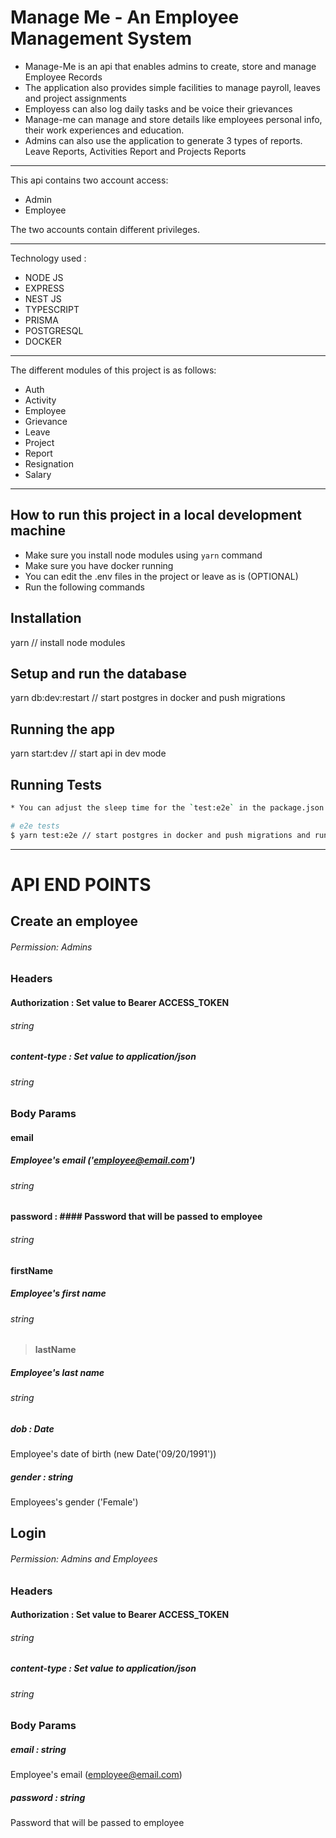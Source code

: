 # Manage Me - An Employee Management System

- Manage-Me is an api that enables admins to create, store and manage Employee Records
- The application also provides simple facilities to manage payroll, leaves and project assignments
- Employess can also log daily tasks and be voice their grievances
- Manage-me can manage and store details like employees personal info, their work experiences and education.
- Admins can also use the application to generate 3 types of reports. Leave Reports, Activities Report and Projects Reports

-------------

This api contains two account access:
- Admin
- Employee

The two accounts contain different privileges.

-------------
Technology used :
- NODE JS 
- EXPRESS
- NEST JS
- TYPESCRIPT 
- PRISMA
- POSTGRESQL
- DOCKER

-------------

The different modules of this project is as follows:
- Auth
- Activity
- Employee
- Grievance
- Leave
- Project
- Report
- Resignation
- Salary

-------------

## How to run this project in a local development machine
* Make sure you install node modules using `yarn` command
* Make sure you have docker running
* You can edit the .env files in the project or leave as is (OPTIONAL)
* Run the following commands
## Installation

yarn // install node modules

## Setup and run the database

yarn db:dev:restart // start postgres in docker and push migrations

## Running the app

yarn start:dev // start api in dev mode

## Running Tests

```bash
* You can adjust the sleep time for the `test:e2e` in the package.json file to suite your system speed.

# e2e tests
$ yarn test:e2e // start postgres in docker and push migrations and run the e2e test

```

-------------


# API END POINTS

## Create an employee
###### Permission: Admins

### Headers

#### Authorization : Set value to Bearer ACCESS_TOKEN
###### string

##### content-type  : Set value to application/json
###### string

### Body Params

#### email 
##### Employee's email ('employee@email.com')
###### string

#### password : #### Password that will be passed to employee
###### string

#### firstName
##### Employee's first name
###### string

> #### lastName
##### Employee's last name 
###### string

##### dob : Date
Employee's date of birth (new Date('09/20/1991'))

##### gender : string
Employees's gender ('Female')


## Login
###### Permission: Admins and Employees

### Headers

#### Authorization : Set value to Bearer ACCESS_TOKEN
###### string

##### content-type  : Set value to application/json
###### string


### Body Params

##### email : string
Employee's email (employee@email.com)

##### password : string
Password that will be passed to employee


